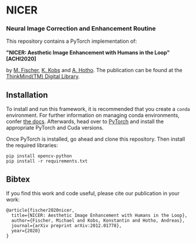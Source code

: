 # NICER 
### Neural Image Correction and Enhancement Routine

This repository contains a PyTorch implementation of: 

**"NICER: Aesthetic Image Enhancement with Humans in the Loop" [ACHI2020]**


by [M. Fischer](https://github.com/mr-Mojo), [K. Kobs](http://www.dmir.uni-wuerzburg.de/staff/kobs/) and [A. Hotho](http://www.dmir.uni-wuerzburg.de/staff/hotho/). 
The publication can be found at the [ThinkMind(TM) Digital Library](https://www.thinkmind.org/index.php?view=article&articleid=achi_2020_5_390_20186). 


## Installation

To install and run this framework, it is recommended that you create a `conda` environment. For further information on managing conda environments, confer 
[the docs](https://docs.conda.io/projects/conda/en/latest/user-guide/tasks/manage-environments.html). 
Afterwards, head over to [PyTorch](https://pytorch.org/get-started/locally) and install the appropriate PyTorch and Cuda versions. 

Once PyTorch is installed, go ahead and clone this repository. Then install the required libraries:

`pip install opencv-python` \
`pip install -r requirements.txt`

## Bibtex 

If you find this work and code useful, please cite our publication in your work: 

```
@article{fischer2020nicer,
  title={NICER: Aesthetic Image Enhancement with Humans in the Loop},
  author={Fischer, Michael and Kobs, Konstantin and Hotho, Andreas},
  journal={arXiv preprint arXiv:2012.01778}, 
  year={2020}
}
```
